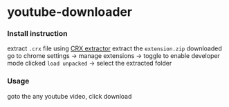 # youtube-downloader

### Install instruction
extract `.crx` file using [CRX extractor](http://crxextractor.com/)
extract the `extension.zip` downloaded
go to chrome settings -> manage extensions -> toggle to enable developer mode
clicked `load unpacked` -> select the extracted folder


### Usage
goto the any youtube video, click download
